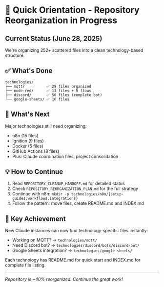 # 🚀 Quick Orientation - Repository Reorganization in Progress

## Current Status (June 28, 2025)
We're organizing 252+ scattered files into a clean technology-based structure.

## ✅ What's Done
```
technologies/
├── mqtt/          ✅ 29 files organized
├── node-red/      ✅ 13 files + 5 flows  
├── discord/       ✅ 50 files (complete bot)
└── google-sheets/ ✅ 16 files
```

## 🎯 What's Next
Major technologies still need organizing:
- n8n (15 files)
- Ignition (9 files)
- Docker (5 files)
- GitHub Actions (8 files)
- Plus: Claude coordination files, project consolidation

## 💡 How to Continue
1. Read `REPOSITORY_CLEANUP_HANDOFF.md` for detailed status
2. Check `REPOSITORY_REORGANIZATION_PLAN.md` for the full strategy
3. Continue with n8n: `mkdir -p technologies/n8n/{setup-guides,workflows,integrations}`
4. Follow the pattern: move files, create README.md and INDEX.md

## 🔑 Key Achievement
New Claude instances can now find technology-specific files instantly:
- Working on MQTT? → `technologies/mqtt/`
- Need Discord bot? → `technologies/discord/bots/discord-bot/`
- Google Sheets integration? → `technologies/google-sheets/`

Each technology has README.md for quick start and INDEX.md for complete file listing.

---
*Repository is ~40% reorganized. Continue the great work!*